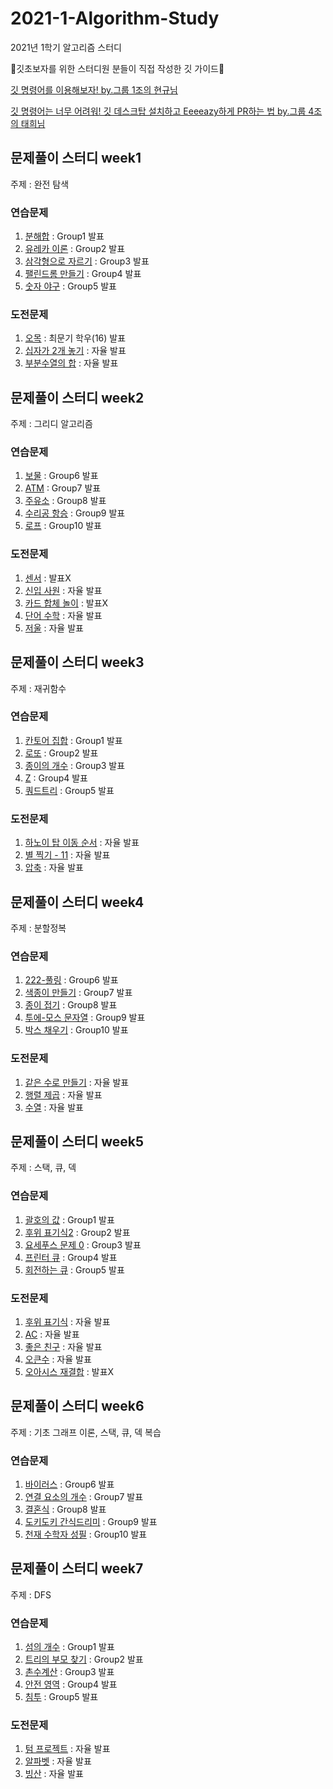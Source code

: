 # 2021-1-Algorithm-Study
2021년 1학기 알고리즘 스터디


💖깃초보자를 위한 스터디원 분들이 직접 작성한 깃 가이드💖

[깃 명령어를 이용해보자! by.그룹 1조의 현규님](https://www.notion.so/152dd8be8617409785c5744985bd8dd0)

[깃 명령어는 너무 어려워! 깃 데스크탑 설치하고 Eeeeazy하게 PR하는 법 by.그룹 4조의 태희님](https://www.notion.so/Github-Desktop-PR-7dd3ab0a7cdf49b08ca5317fa35f32e2)



## 문제풀이 스터디 week1

주제 : 완전 탐색

### 연습문제
1. [분해합](https://www.acmicpc.net/problem/2231) : Group1 발표
2. [유레카 이론](https://www.acmicpc.net/problem/10448) : Group2 발표
3. [삼각형으로 자르기](https://www.acmicpc.net/problem/1198) : Group3 발표
4. [팰린드롬 만들기](https://www.acmicpc.net/problem/1254) : Group4 발표
5. [숫자 야구](https://www.acmicpc.net/problem/2503) : Group5 발표
### 도전문제
1. [오목](https://www.acmicpc.net/problem/2615) : 최문기 학우(16) 발표
2. [십자가 2개 놓기](https://www.acmicpc.net/problem/17085) : 자율 발표
3. [부분수열의 합](https://www.acmicpc.net/problem/1182) : 자율 발표



## 문제풀이 스터디 week2

주제 : 그리디 알고리즘

### 연습문제
1. [보물](https://www.acmicpc.net/problem/1026) : Group6 발표
2. [ATM](https://www.acmicpc.net/problem/11399) : Group7 발표
3. [주유소](https://www.acmicpc.net/problem/13305) : Group8 발표
4. [수리공 항승](https://www.acmicpc.net/problem/1449) : Group9 발표
5. [로프](https://www.acmicpc.net/problem/2217) : Group10 발표
### 도전문제
1. [센서](https://www.acmicpc.net/problem/2212) : 발표X
2. [신입 사원](https://www.acmicpc.net/problem/1946) : 자율 발표
3. [카드 합체 놀이](https://www.acmicpc.net/problem/15903) : 발표X
4. [단어 수학](https://www.acmicpc.net/problem/1339) : 자율 발표
5. [저울](https://www.acmicpc.net/problem/2437) : 자율 발표


## 문제풀이 스터디 week3

주제 : 재귀함수

### 연습문제
1. [칸토어 집합](https://www.acmicpc.net/problem/4779) : Group1 발표
2. [로또](https://www.acmicpc.net/problem/6603) : Group2 발표
3. [종이의 개수](https://www.acmicpc.net/problem/1780) : Group3 발표
4. [Z](https://www.acmicpc.net/problem/1074) : Group4 발표
5. [쿼드트리](https://www.acmicpc.net/problem/1992) : Group5 발표
### 도전문제
1. [하노이 탑 이동 순서](https://www.acmicpc.net/problem/11729) : 자율 발표
2. [별 찍기 - 11](https://www.acmicpc.net/problem/2448) : 자율 발표
3. [압축](https://www.acmicpc.net/problem/1662) : 자율 발표


## 문제풀이 스터디 week4

주제 : 분할정복

### 연습문제
1. [222-풀링](https://www.acmicpc.net/problem/17829) : Group6 발표
2. [색종이 만들기](https://www.acmicpc.net/problem/2630) : Group7 발표
3. [종이 접기](https://www.acmicpc.net/problem/1802) : Group8 발표
4. [투에-모스 문자열](https://www.acmicpc.net/problem/18222) : Group9 발표
5. [박스 채우기](https://www.acmicpc.net/problem/1493) : Group10 발표
### 도전문제
1. [같은 수로 만들기](https://www.acmicpc.net/problem/2374) : 자율 발표
2. [행렬 제곱](https://www.acmicpc.net/problem/10830) : 자율 발표
3. [수열](https://www.acmicpc.net/problem/1588) : 자율 발표


## 문제풀이 스터디 week5

주제 : 스택, 큐, 덱

### 연습문제
1. [괄호의 값](https://www.acmicpc.net/problem/2504) : Group1 발표
2. [후위 표기식2](https://www.acmicpc.net/problem/1935) : Group2 발표
3. [요세푸스 문제 0](https://www.acmicpc.net/problem/11866) : Group3 발표
4. [프린터 큐](https://www.acmicpc.net/problem/1966) : Group4 발표
5. [회전하는 큐](https://www.acmicpc.net/problem/1021) : Group5 발표
### 도전문제
1. [후위 표기식](https://www.acmicpc.net/problem/1918) : 자율 발표
2. [AC](https://www.acmicpc.net/problem/5430) : 자율 발표
3. [좋은 친구](https://www.acmicpc.net/problem/3078) : 자율 발표
4. [오큰수](https://www.acmicpc.net/problem/17298) : 자율 발표
5. [오아시스 재결합](https://www.acmicpc.net/problem/3015) : 발표X


## 문제풀이 스터디 week6

주제 : 기초 그래프 이론, 스택, 큐, 덱 복습

### 연습문제
1. [바이러스](https://www.acmicpc.net/problem/2606) : Group6 발표
2. [연결 요소의 개수](https://www.acmicpc.net/problem/11724) : Group7 발표
3. [결혼식](https://www.acmicpc.net/problem/5567) : Group8 발표
4. [도키도키 간식드리미](https://www.acmicpc.net/problem/12789) : Group9 발표
5. [천재 수학자 성필](https://www.acmicpc.net/problem/15815) : Group10 발표


## 문제풀이 스터디 week7

주제 : DFS

### 연습문제
1. [섬의 개수](https://www.acmicpc.net/problem/4963) : Group1 발표
2. [트리의 부모 찾기](https://www.acmicpc.net/problem/11725) : Group2 발표
3. [촌수계산](https://www.acmicpc.net/problem/2644) : Group3 발표
4. [안전 영역](https://www.acmicpc.net/problem/2468) : Group4 발표
5. [침투](https://www.acmicpc.net/problem/13565) : Group5 발표
### 도전문제
1. [텀 프로젝트](https://www.acmicpc.net/problem/9466) : 자율 발표
2. [알파벳](https://www.acmicpc.net/problem/1987) : 자율 발표
3. [빙산](https://www.acmicpc.net/problem/2573) : 자율 발표

